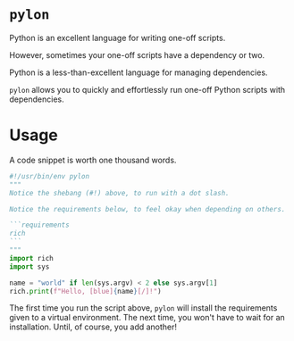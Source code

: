 # `pylon`

Python is an excellent language for writing one-off scripts.

However, sometimes your one-off scripts have a dependency or two.

Python is a less-than-excellent language for managing dependencies.

`pylon` allows you to quickly and effortlessly run one-off Python scripts with dependencies.

# Usage

A code snippet is worth one thousand words.

````python
#!/usr/bin/env pylon
"""
Notice the shebang (#!) above, to run with a dot slash.

Notice the requirements below, to feel okay when depending on others.

```requirements
rich
```
"""
import rich
import sys

name = "world" if len(sys.argv) < 2 else sys.argv[1]
rich.print(f"Hello, [blue]{name}[/]!")
````

The first time you run the script above, `pylon` will install the requirements given to a virtual environment.
The next time, you won't have to wait for an installation.
Until, of course, you add another!

